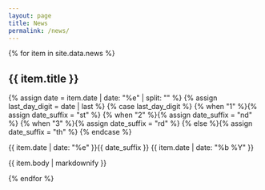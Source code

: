 ```yaml
---
layout: page
title: News
permalink: /news/
---
```



{% for item in site.data.news %}
<h2>{{ item.title }}</h2>
{% assign date = item.date | date: "%e" | split: "" %}
{% assign last_day_digit = date | last %}
{% case last_day_digit %}
  {% when "1" %}{% assign date_suffix = "st" %}
  {% when "2" %}{% assign date_suffix = "nd" %}
  {% when "3" %}{% assign date_suffix = "rd" %}
  {% else %}{% assign date_suffix = "th" %}
{% endcase %}
<p class="date">{{ item.date | date: "%e" }}{{ date_suffix }} {{ item.date | date: "%b %Y" }}</p>
<p>{{ item.body | markdownify }}</p>
{% endfor %}
